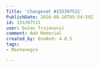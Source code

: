 ```yaml
---
Title: 'Changeset #155397531'
PublishDate: 2024-08-18T05:54:59Z
id: 155397531
user: Dušan Trojanović
comment: Add Memorial
created_by: OsmAnd~ 4.8.5
tags:
- Montenegro

---
```

